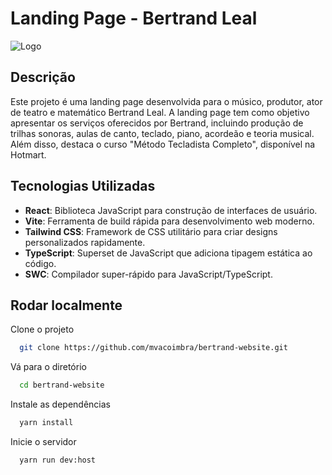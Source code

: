# Landing Page - Bertrand Leal

![Logo](https://github.com/user-attachments/assets/6cf5f903-a701-428f-a16c-7faca2aab8cd)

## Descrição

Este projeto é uma landing page desenvolvida para o músico, produtor, ator de teatro e matemático Bertrand Leal. A landing page tem como objetivo apresentar os serviços oferecidos por Bertrand, incluindo produção de trilhas sonoras, aulas de canto, teclado, piano, acordeão e teoria musical. Além disso, destaca o curso "Método Tecladista Completo", disponível na Hotmart.

## Tecnologias Utilizadas

- **React**: Biblioteca JavaScript para construção de interfaces de usuário.
- **Vite**: Ferramenta de build rápida para desenvolvimento web moderno.
- **Tailwind CSS**: Framework de CSS utilitário para criar designs personalizados rapidamente.
- **TypeScript**: Superset de JavaScript que adiciona tipagem estática ao código.
- **SWC**: Compilador super-rápido para JavaScript/TypeScript.

## Rodar localmente

Clone o projeto

```bash
  git clone https://github.com/mvacoimbra/bertrand-website.git
```

Vá para o diretório

```bash
  cd bertrand-website
```

Instale as dependências

```bash
  yarn install
```

Inicie o servidor

```bash
  yarn run dev:host
```


